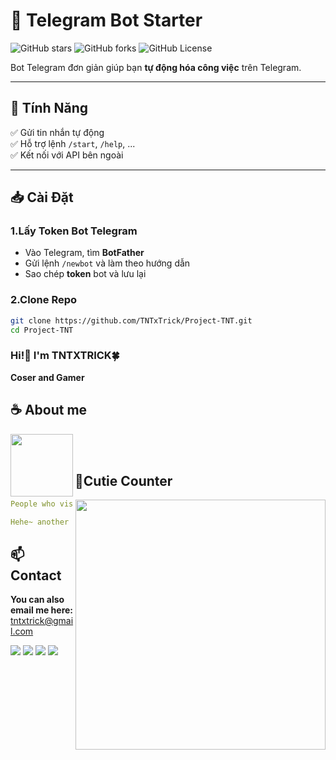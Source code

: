 # 🤖 Telegram Bot Starter  

![GitHub stars](https://img.shields.io/github/stars/TNTxTrick/Project-TNT?style=flat)
![GitHub forks](https://img.shields.io/github/forks/TNTxTrick/Project-TNT?style=flat)
![GitHub License](https://img.shields.io/github/license/TNTxTrick/Project-TNT?style=flat)

Bot Telegram đơn giản giúp bạn **tự động hóa công việc** trên Telegram.

---

## 📌 Tính Năng

✅ Gửi tin nhắn tự động  
✅ Hỗ trợ lệnh `/start`, `/help`, ...  
✅ Kết nối với API bên ngoài  

---

## 📥 Cài Đặt  

### 1.Lấy Token Bot Telegram  
- Vào Telegram, tìm **BotFather**  
- Gửi lệnh `/newbot` và làm theo hướng dẫn  
- Sao chép **token** bot và lưu lại  

### 2.Clone Repo  
```bash
git clone https://github.com/TNTxTrick/Project-TNT.git
cd Project-TNT
```
<div align="center">

</div>

### Hi!👋 I'm TNTXTRICK🍀

**Coser and Gamer** 

## **☕ About me**
<a href="https://github.com/TNTxTrick"><img align="left" width="100" src="./images/mahiro_switch.png"></a>

<br><br>



## **🧋Cutie Counter**
<a href="https://discord.com/users/"><img align="right" width=400 src="https://count.getloli.com/@tntxtrick?name=tntxtrick&theme=rule34&padding=7&offset=0&align=top&scale=1&pixelated=1&darkmode=auto"></a>
```yaml
People who visit my profile :3.

Hehe~ another cutie has been caught.
```
<!-- <br><br><br><br> -->
## **📫 Contact**
**You can also email me here:** tntxtrick@gmail.com

[![](https://img.shields.io/github/followers/TNTxTrick?label=Followers&style=social)](https://github.com/TNTxTrick)
[![](https://img.shields.io/badge/Discord-7289DA?logo=discord&logoColor=white)](https://discord.gg/)
[![](https://img.shields.io/badge/Mail-D14836?logo=gmail&logoColor=white)](mailto:tntxtrick@gmail.com)
[![](https://img.shields.io/badge/Telegram-2ca5e0?logo=telegram&logoColor=white)](https://t.me/tntxtrick)

